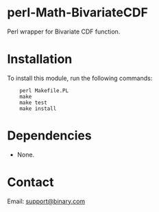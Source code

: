 # perl-Math-BivariateCDF

Perl wrapper for Bivariate CDF function.

Installation
============

To install this module, run the following commands:

        perl Makefile.PL
        make
        make test
        make install

Dependencies
============

* None.

Contact
======

Email: support@binary.com
